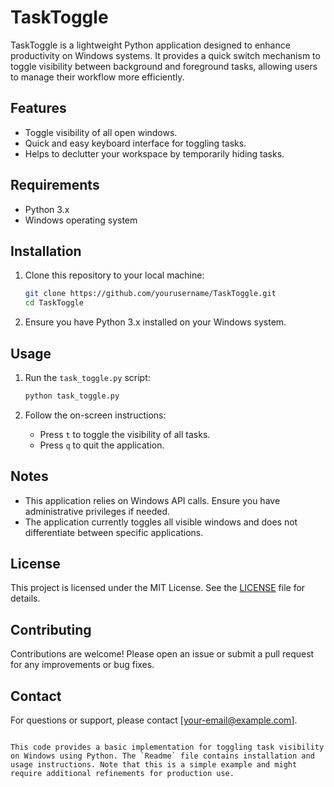 # TaskToggle

TaskToggle is a lightweight Python application designed to enhance productivity on Windows systems. It provides a quick switch mechanism to toggle visibility between background and foreground tasks, allowing users to manage their workflow more efficiently.

## Features

- Toggle visibility of all open windows.
- Quick and easy keyboard interface for toggling tasks.
- Helps to declutter your workspace by temporarily hiding tasks.

## Requirements

- Python 3.x
- Windows operating system

## Installation

1. Clone this repository to your local machine:

    ```bash
    git clone https://github.com/yourusername/TaskToggle.git
    cd TaskToggle
    ```

2. Ensure you have Python 3.x installed on your Windows system.

## Usage

1. Run the `task_toggle.py` script:

    ```bash
    python task_toggle.py
    ```

2. Follow the on-screen instructions:
   - Press `t` to toggle the visibility of all tasks.
   - Press `q` to quit the application.

## Notes

- This application relies on Windows API calls. Ensure you have administrative privileges if needed.
- The application currently toggles all visible windows and does not differentiate between specific applications.

## License

This project is licensed under the MIT License. See the [LICENSE](LICENSE) file for details.

## Contributing

Contributions are welcome! Please open an issue or submit a pull request for any improvements or bug fixes.

## Contact

For questions or support, please contact [your-email@example.com].
```

This code provides a basic implementation for toggling task visibility on Windows using Python. The `Readme` file contains installation and usage instructions. Note that this is a simple example and might require additional refinements for production use.